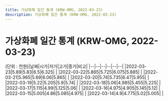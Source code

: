 ```yaml
---
title: 가상화폐 일간 통계 (KRW-OMG, 2022-03-23)
description: 가상화폐 일간 통계 (KRW-OMG, 2022-03-23)
---
```


가상화폐 일간 통계 (KRW-OMG, 2022-03-23)
===

(단위 : 천원)|날짜|시가|저가|고가|종가|비고|
|--|--|--|--|--|--|
|2022-03-23|5.89|5.83|6.5|6.325|    |
|2022-03-22|5.865|5.725|6.075|5.885|    |
|2022-03-21|5.965|5.69|6.06|5.865|    |
|2022-03-20|5.74|5.735|6.47|5.955|    |
|2022-03-19|5.22|5.205|5.9|5.74|    |
|2022-03-18|5.06|4.985|5.455|5.225|    |
|2022-03-17|5.115|4.99|5.125|5.06|    |
|2022-03-16|4.975|4.905|5.145|5.12|    |
|2022-03-15|5.005|4.86|5.085|4.975|    |
|2022-03-14|4.9|4.775|5.02|5.005|    |
